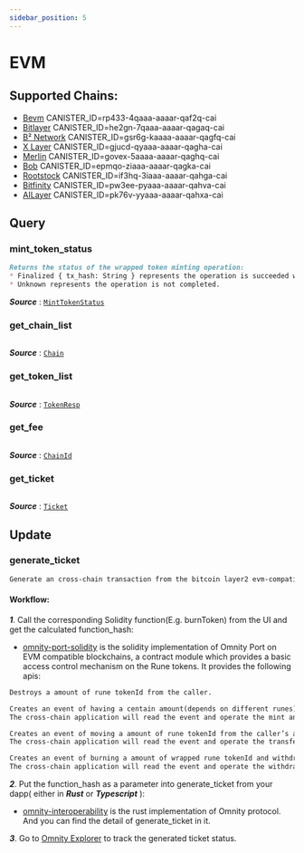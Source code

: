 ```yaml
---
sidebar_position: 5
---
```


# EVM
## Supported Chains:
- [Bevm](https://www.bevm.io/) CANISTER_ID=rp433-4qaaa-aaaar-qaf2q-cai
- [Bitlayer](https://www.bitlayer.org/) CANISTER_ID=he2gn-7qaaa-aaaar-qagaq-cai
- [B² Network](https://www.bsquared.network/) CANISTER_ID=gsr6g-kaaaa-aaaar-qagfq-cai
- [X Layer](https://www.okx.com/xlayer) CANISTER_ID=gjucd-qyaaa-aaaar-qagha-cai
- [Merlin](https://merlinchain.io) CANISTER_ID=govex-5aaaa-aaaar-qaghq-cai
- [Bob](https://www.gobob.xyz/) CANISTER_ID=epmqo-ziaaa-aaaar-qagka-cai
- [Rootstock](https://rootstock.io/) CANISTER_ID=if3hq-3iaaa-aaaar-qahga-cai
- [Bitfinity](https://bitfinity.network/) CANISTER_ID=pw3ee-pyaaa-aaaar-qahva-cai
- [AILayer](https://ailayer.xyz/) CANISTER_ID=pk76v-yyaaa-aaaar-qahxa-cai

## Query
### mint_token_status
```md title="mint_token_status(ticket_id: String) -> MintTokenStatus"
Returns the status of the wrapped token minting operation:
* Finalized { tx_hash: String } represents the operation is succeeded with the transaction hash on the l2 chain.
* Unknown represents the operation is not completed.
```
***Source*** : [`MintTokenStatus`](https://github.com/octopus-network/omnity-interoperability/blob/main/types/src/lib.rs#L773)

### get_chain_list
```md title="get_chain_list() -> Vec<Chain>"

```
***Source*** : [`Chain`](https://github.com)

### get_token_list
```md title="get_token_list() -> Vec<TokenResp>"

```
***Source*** : [`TokenResp`](https://github.com)

### get_fee
```md title="get_fee(chain_id: ChainId) -> Option<u64>"

```
***Source*** : [`ChainId`](https://github.com)

### get_ticket
```md title="get_ticket(ticket_id: String) -> Option<(u64, Ticket)>"

```
***Source*** : [`Ticket`](https://github.com)

## Update
### generate_ticket
```md title="generate_ticket(hash: String) -> Result<(), String>"
Generate an cross-chain transaction from the bitcoin layer2 evm-compatible instances mentioned above on Omnity. 
```

#### Workflow: 

***1***. Call the corresponding Solidity function(E.g. burnToken) from the UI and get the calculated function_hash:
- [omnity-port-solidity](https://github.com/octopus-network/omnity-port-solidity/blob/main/contracts/OmnityPort.sol) is the solidity implementation of Omnity Port on EVM compatible blockchains, a contract module which provides a basic access control mechanism on the Rune tokens. It provides the following apis:

```md title="burnToken(string memory tokenId, uint256 amount)"
Destroys a amount of rune tokenId from the caller.
```
```md title="mintRunes(string memory tokenId, address receiver)"
Creates an event of having a centain amount(depends on different runes) of tokenId and assigns them to receiver.
The cross-chain application will read the event and operate the mint and transfer action in order on bitcoin network. 
```
```md title="transportToken(string memory dstChainId, string memory tokenId, string memory receiver, uint256 amount, string memory memo)"
Creates an event of moving a amount of rune tokenId from the caller’s account to receiver's on dstChainId with memo note.
The cross-chain application will read the event and operate the transfer action on bitcoin network.
```
```md title="redeemToken(string memory tokenId, string memory receiver, uint256 amount)"
Creates an event of burning a amount of wrapped rune tokenId and withdraw the corresponding amount of underlying tokens to receiver.
The cross-chain application will read the event and operate the withdrawal action on bitcoin network.
```

***2***. Put the function_hash as a parameter into generate_ticket from your dapp( either in ***Rust*** or ***Typescript*** ):
- [omnity-interoperability](https://github.com/octopus-network/omnity-interoperability/blob/main/route/evm/src/service.rs#L240) is the rust implementation of Omnity protocol. And you can find the detail of generate_ticket in it.

***3***. Go to [Omnity Explorer](https://explorer.omnity.network/) to track the generated ticket status.
